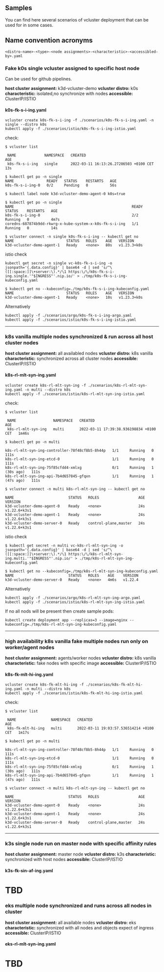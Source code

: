 ## Samples
You can find here several scenarios of vcluster deployment that can be used for in some cases.

## Name convention acronyms

```
<distro-name>-<type>-<node assignments>-<characteristic>-<accessibled-by>.yaml
```


### Fake k0s single vcluster assigned to specific host node
Can be used for github pipelines.

**host cluster assignment:** k3d-vcluster-demo
**vcluster distro:** k0s
**characteristic:** isolated,no synchronize with nodes
**accessible:** ClusterIP/ISTIO

#### k0s-fk-s-i-ing.yaml

```
vcluster create k0s-fk-s-i-ing -f ./scenarios/k0s-fk-s-i-ing.yaml -n single --distro k0s
kubectl apply -f ./scenarios/istio/k0s-fk-s-i-ing-istio.yaml
```

check:
```
$ vcluster list

 NAME             NAMESPACE   CREATED                                  AGE  
 k0s-fk-s-i-ing   single      2022-03-11 16:13:26.27286503 +0100 CET   13s  

$ kubectl get po -n single
NAME               READY   STATUS    RESTARTS   AGE
k0s-fk-s-i-ing-0   0/2     Pending   0          56s 

$ kubectl label node k3d-vcluster-demo-agent-0 k0s=true

$ kubectl get po -n single
NAME                                                      READY   STATUS    RESTARTS   AGE
k0s-fk-s-i-ing-0                                          2/2     Running   0          4m7s
coredns-687874b9dd-rkwrg-x-kube-system-x-k0s-fk-s-i-ing   1/1     Running   0          14s

$ vcluster connect -n single k0s-fk-s-i-ing -- kubectl get no
NAME                        STATUS   ROLES    AGE   VERSION
k3d-vcluster-demo-agent-1   Ready    <none>   80s   v1.23.3+k0s
```

istio check

```
kubectl get secret -n single vc-k0s-fk-s-i-ing -o jsonpath='{.data.config}' | base64 -d | sed 's/^\([[:space:]]\+server:\).*/\1 https:\/\/k0s-fk-s-i-ing.single.'"$INGRESS"'.nip.io/' > ./tmp/k0s-fk-s-i-ing-kubeconfig.yaml

$ kubectl get no --kubeconfig=./tmp/k0s-fk-s-i-ing-kubeconfig.yaml 
NAME                        STATUS   ROLES    AGE   VERSION
k3d-vcluster-demo-agent-1   Ready    <none>   10s   v1.23.3+k0s
```

Alternatively
```
kubectl apply -f ./scenarios/argo/k0s-fk-s-i-ing-argo.yaml
kubectl apply -f ./scenarios/istio/k0s-fk-s-i-ing-istio.yaml
```


---

### k8s vanilla multiple nodes synchronized & run across all host cluster nodes

**host cluster assignment:** all availabled nodes
**vcluster distro:** k8s vanilla
**characteristic:** synchronized across all cluster nodes
**accessible:** ClusterIP/ISTIO

#### k8s-rl-mlt-syn-ing.yaml

```
vcluster create k8s-rl-mlt-syn-ing -f ./scenarios/k8s-rl-mlt-syn-ing.yaml -n multi --distro k8s
kubectl apply -f ./scenarios/istio/k8s-rl-mlt-syn-ing-istio.yaml
```

check:
```
$ vcluster list

 NAME                 NAMESPACE   CREATED                                   AGE    
 k8s-rl-mlt-syn-ing   multi       2022-03-11 17:39:38.936198834 +0100 CET   1m46s  

$ kubectl get po -n multi

k8s-rl-mlt-syn-ing-controller-78f48cf8b5-8h44p   1/1     Running   0             111s
k8s-rl-mlt-syn-ing-etcd-0                        1/1     Running   0             111s
k8s-rl-mlt-syn-ing-75f85cfdd4-xmlxg              0/1     Running   1 (30s ago)   111s
k8s-rl-mlt-syn-ing-api-7b4d657845-gfqxn          1/1     Running   1 (47s ago)   111s

$ vcluster connect -n multi k8s-rl-mlt-syn-ing -- kubectl get no

NAME                         STATUS   ROLES                  AGE   VERSION
k3d-vcluster-demo-agent-0    Ready    <none>                 24s   v1.22.6+k3s1
k3d-vcluster-demo-agent-1    Ready    <none>                 24s   v1.22.6+k3s1
k3d-vcluster-demo-server-0   Ready    control-plane,master   24s   v1.22.6+k3s1

```

istio check

```
$ kubectl get secret -n multi vc-k8s-rl-mlt-syn-ing -o jsonpath='{.data.config}' | base64 -d | sed 's/^\([[:space:]]\+server:\).*/\1 https:\/\/k8s-rl-mlt-syn-ing.multi.'"$INGRESS"'.nip.io/' > ./tmp/k8s-rl-mlt-syn-ing-kubeconfig.yaml

$ kubectl get no --kubeconfig=./tmp/k8s-rl-mlt-syn-ing-kubeconfig.yaml 
NAME                         STATUS   ROLES    AGE    VERSION
k3d-vcluster-demo-server-0   Ready    <none>   4m6s   v1.22.4
```

Alternatively
```
kubectl apply -f ./scenarios/argo/k8s-rl-mlt-syn-ing-argo.yaml
kubectl apply -f ./scenarios/istio/k8s-rl-mlt-syn-ing-istio.yaml
```

If no all nods will be present then create sample pods:

```
kubectl create deployment app --replicas=3 --image=nginx --kubeconfig=./tmp/k8s-rl-mlt-syn-ing-kubeconfig.yaml 
```

---

### high availability k8s vanilla fake multiple nodes run only on worker/agent nodes

**host cluster assignment:** agents/worker nodes
**vcluster distro:** k8s vanilla
**characteristic:** fake nodes with specific image
**accessible:** ClusterIP/ISTIO

#### k8s-fk-mlt-hi-ing.yaml

```
vcluster create k8s-fk-mlt-hi-ing -f ./scenarios/k8s-fk-mlt-hi-ing.yaml -n multi --distro k8s
kubectl apply -f ./scenarios/istio/k8s-fk-mlt-hi-ing-istio.yaml
```

check:
```
$ vcluster list

 NAME                NAMESPACE   CREATED                                   AGE    
 k8s-fk-mlt-hi-ing   multi       2022-03-11 19:03:57.536514214 +0100 CET   1m17s  

$ kubectl get po -n multi

k8s-rl-mlt-syn-ing-controller-78f48cf8b5-8h44p   1/1     Running   0             111s
k8s-rl-mlt-syn-ing-etcd-0                        1/1     Running   0             111s
k8s-rl-mlt-syn-ing-75f85cfdd4-xmlxg              0/1     Running   1 (30s ago)   111s
k8s-rl-mlt-syn-ing-api-7b4d657845-gfqxn          1/1     Running   1 (47s ago)   111s

$ vcluster connect -n multi k8s-rl-mlt-syn-ing -- kubectl get no

NAME                         STATUS   ROLES                  AGE   VERSION
k3d-vcluster-demo-agent-0    Ready    <none>                 24s   v1.22.6+k3s1
k3d-vcluster-demo-agent-1    Ready    <none>                 24s   v1.22.6+k3s1
k3d-vcluster-demo-server-0   Ready    control-plane,master   24s   v1.22.6+k3s1

```

---

### k3s single node run on master node with specific affinity rules

**host cluster assignment:** master node
**vcluster distro:** k3s
**characteristic:** synchronized with host nodes
**accessible:** ClusterIP/ISTIO

#### k3s-fk-sin-af-ing.yaml

# TBD


### eks multiple node synchronized and runs across all nodes in cluster

**host cluster assignment:** all available nodes
**vcluster distro:** eks
**characteristic:** synchronized with all nodes and objects expect of ingress
**accessible:** ClusterIP/ISTIO

#### eks-rl-mlt-syn-ing.yaml

# TBD
